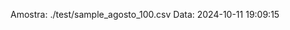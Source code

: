  Amostra: ./test/sample_agosto_100.csv
                               Data: 2024-10-11 19:09:15
                        